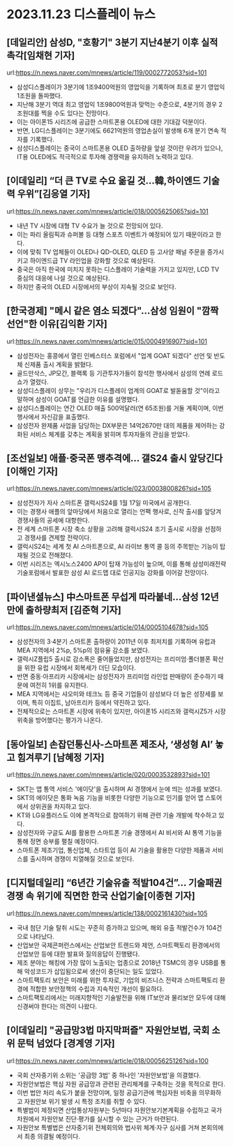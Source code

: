 # 2023.11.23 디스플레이 뉴스

## [데일리안] 삼성D, "호황기" 3분기 지난4분기 이후 실적 촉각[임채현 기자]
url:https://n.news.naver.com/mnews/article/119/0002772053?sid=101
- 삼성디스플레이가 3분기에 1조9400억원의 영업익을 기록하며 최초로 분기 영업익 1조원을 돌파했다.
- 지난해 3분기 역대 최고 영업익 1조9800억원과 맞먹는 수준으로, 4분기의 경우 2조원대를 찍을 수도 있다는 전망이다.
- 이는 아이폰15 시리즈에 공급한 스마트폰용 OLED에 대한 기대감 덕분이다.
- 반면, LG디스플레이는 3분기에도 6621억원의 영업손실이 발생해 6개 분기 연속 적자를 기록했다.
- 삼성디스플레이는 중국이 스마트폰용 OLED 출하량을 앞설 것이란 우려가 있으나, IT용 OLED에도 적극적으로 투자해 경쟁력을 유지하려 노력하고 있다.

## [이데일리] “더 큰 TV로 수요 옮길 것…韓,하이엔드 기술력 우위”[김응열 기자]
url:https://n.news.naver.com/mnews/article/018/0005625065?sid=101
- 내년 TV 시장에 대형 TV 수요가 늘 것으로 전망되어 있다.
- 이는 파리 올림픽과 슈퍼볼 등 대형 스포츠 이벤트가 예정되어 있기 때문이라고 한다.
- 이에 맞춰 TV 업체들이 OLED나 QD-OLED, QLED 등 고사양 패널 주문을 증가시키고 하이엔드급 TV 라인업을 강화할 것으로 예상된다.
- 중국은 아직 한국에 미치지 못하는 디스플레이 기술력을 가지고 있지만, LCD TV 중심의 대응에 나설 것으로 예상된다.
- 하지만 중국의 OLED 시장에서의 부상이 지속될 것으로 보인다.

## [한국경제] "메시 같은 염소 되겠다"…삼성 임원이 "깜짝 선언"한 이유[김익환 기자]
url:https://n.news.naver.com/mnews/article/015/0004916907?sid=101
- 삼성전자는 홍콩에서 열린 인베스터스 포럼에서 "업계 GOAT 되겠다" 선언 및 반도체 신제품 출시 계획을 밝혔다.
- 골드만삭스, JP모간, 블랙록 등 기관투자가들이 참석한 행사에서 삼성의 연례 로드쇼가 열렸다.
- 삼성디스플레이 상무는 "우리가 디스플레이 업계의 GOAT로 발돋움할 것"이라고 말하며 삼성이 GOAT를 언급한 이유를 설명했다.
- 삼성디스플레이는 연간 OLED 매출 500억달러(연 65조원)를 거둘 계획이며, 이번 행사에서 자신감을 표출했다.
- 삼성전자 완제품 사업을 담당하는 DX부문은 14억2670만 대의 제품을 제어하는 강화된 서비스 체계를 갖추는 계획을 밝히며 투자자들의 관심을 받았다.

## [조선일보] 애플·중국폰 맹추격에… 갤S24 출시 앞당긴다 [이해인 기자]
url:https://n.news.naver.com/mnews/article/023/0003800826?sid=105
- 삼성전자가 자사 스마트폰 갤럭시S24를 1월 17일 미국에서 공개한다.
- 이는 경쟁사 애플의 앞마당에서 처음으로 열리는 언팩 행사로, 신작 출시를 앞당겨 경쟁사들의 공세에 대항한다.
- 전 세계 스마트폰 시장 축소 상황을 고려해 갤럭시S24 조기 출시로 시장을 선점하고 경쟁사를 견제할 전략이다.
- 갤럭시S24는 세계 첫 AI 스마트폰으로, AI 라이브 통역 콜 등의 주목받는 기능이 탑재될 것으로 전해졌다.
- 이번 시리즈는 엑시노스2400 AP이 탑재 가능성이 높으며, 이를 통해 삼성미래전략기술포럼에서 발표한 삼성 AI 로드맵 대로 인공지능 강화를 이어갈 전망이다.

## [파이낸셜뉴스] 中스마트폰 무섭게 따라붙네…삼성 12년 만에 출하량최저 [김준혁 기자]
url:https://n.news.naver.com/mnews/article/014/0005104678?sid=105
- 삼성전자의 3·4분기 스마트폰 출하량이 2011년 이후 최저치를 기록하며 유럽과 MEA 지역에서 2%p, 5%p의 점유율 감소를 보였다.
- 갤럭시Z플립5 출시로 감소폭은 줄어들었지만, 삼성전자는 프리미엄·폴더블폰 확산을 위한 유럽 시장에서 회복세가 더딘 모습이다.
- 반면 중동·아프리카 시장에서는 삼성전자가 프리미엄 라인업 판매량이 준수하기 때문에 여전히 1위를 유지한다.
- MEA 지역에서는 샤오미와 테크노 등 중국 기업들이 삼성보다 더 높은 성장세를 보이며, 특히 이집트, 남아프리카 등에서 약진하고 있다.
- 전체적으로는 스마트폰 시장에 위축이 있지만, 아이폰15 시리즈와 갤럭시Z5가 시장 위축을 방어했다는 평가가 나온다.

## [동아일보] 손잡던통신사-스마트폰 제조사, ‘생성형 AI’ 놓고 힘겨루기 [남혜정 기자]
url:https://n.news.naver.com/mnews/article/020/0003532893?sid=101
- SKT는 앱 통역 서비스 '에이닷'을 출시하며 AI 경쟁에서 눈에 띄는 성과를 보였다.
- SKT의 에이닷은 통화 녹음 기능을 비롯한 다양한 기능으로 인기를 얻어 앱 스토어에서 상위권을 차지하고 있다.
- KT와 LG유플러스도 이에 본격적으로 참여하기 위해 관련 기술 개발에 착수하고 있다.
- 삼성전자와 구글도 AI를 활용한 스마트폰 기술 경쟁에서 AI 비서와 AI 통역 기능을 통해 정면 승부를 펼칠 예정이다.
- 스마트폰 제조기업, 통신업체, 스타트업 등이 AI 기술을 활용한 다양한 제품과 서비스를 출시하며 경쟁이 치열해질 것으로 보인다.

## [디지털데일리] “6년간 기술유출 적발104건”… 기술패권 경쟁 속 위기에 직면한 한국 산업기술[이종현 기자]
url:https://n.news.naver.com/mnews/article/138/0002161430?sid=105
- 국내 첨단 기술 탈취 시도는 꾸준히 증가하고 있으며, 해외 유출 적발건수가 104건으로 나타났다.
- 산업보안 국제콘퍼런스에서는 산업보안 트렌드와 제언, 스마트팩토리 환경에서의 산업보안 등에 대한 발표와 질의응답이 진행됐다.
- 제조 분야는 해킹에 가장 많이 노출되는 업종으로 2018년 TSMC의 경우 USB를 통해 악성코드가 삽입됨으로써 생산이 중단되는 일도 있었다.
- 스마트팩토리 보안은 미래를 위한 투자로, 기업의 비즈니스 전략과 스마트팩토리 환경에 적합한 보안정책의 수립과 지속적인 개선이 필요하다.
- 스마트팩토리에서는 미래지향적인 기술발전을 위해 IT보안과 물리보안 모두에 대해 신경써야 한다는 의견이 나왔다.

## [이데일리] "공급망3법 마지막퍼즐" 자원안보법, 국회 소위 문턱 넘었다 [경계영 기자]
url:https://n.news.naver.com/mnews/article/018/0005625126?sid=100
- 국회 산자중기위 소위는 '공급망 3법' 중 하나인 '자원안보법'을 의결했다.
- 자원안보법은 핵심 자원 공급망과 관련된 관리체계를 구축하는 것을 목적으로 한다.
- 이번 법안 처리 속도가 붙을 전망이며, 일정 공급기관에 핵심자원 비축을 의무화하고 자원안보 위기 발생 시 특정 조치를 취할 수 있다.
- 특별법이 제정되면 산업통상자원부는 5년마다 자원안보기본계획을 수립하고 국가 차원에서 자원안보 진단·평가를 실시할 수 있는 근거가 마련된다.
- 자원안보 특별법은 산자중기위 전체회의와 법사위 체계·자구 심사를 거쳐 본회의에서 최종 의결될 예정이다.